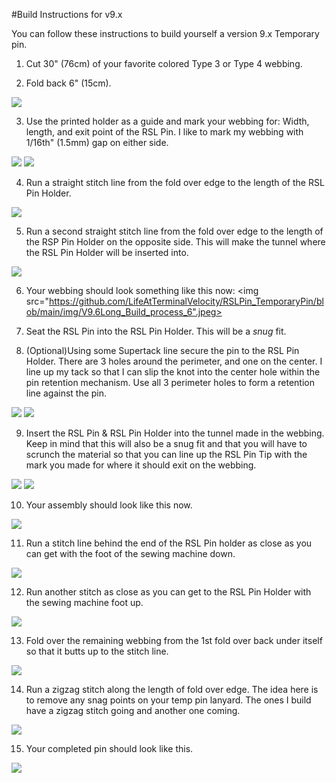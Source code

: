 #Build Instructions for v9.x

You can follow these instructions to build yourself a version 9.x Temporary pin.

1) Cut 30" (76cm) of your favorite colored Type 3 or Type 4 webbing.

2) Fold back 6" (15cm).
<img src="https://github.com/LifeAtTerminalVelocity/RSLPin_TemporaryPin/blob/main/img/V9.6Long_Build_process_1.jpeg">

3) Use the printed holder as a guide and mark your webbing for: Width, length, and exit point of the RSL Pin. I like to mark my webbing with 1/16th" (1.5mm) gap on either side.
<img src="https://github.com/LifeAtTerminalVelocity/RSLPin_TemporaryPin/blob/main/img/V9.6Long_Build_process_2.jpeg">
<img src="https://github.com/LifeAtTerminalVelocity/RSLPin_TemporaryPin/blob/main/img/V9.6Long_Build_process_3.jpeg">

4) Run a straight stitch line from the fold over edge to the length of the RSL Pin Holder.
<img src="https://github.com/LifeAtTerminalVelocity/RSLPin_TemporaryPin/blob/main/img/V9.6Long_Build_process_4.jpeg">

5) Run a second straight stitch line from the fold over edge to the length of the RSP Pin Holder on the opposite side. This will make the tunnel where the RSL Pin Holder will be inserted into.
<img src="https://github.com/LifeAtTerminalVelocity/RSLPin_TemporaryPin/blob/main/img/V9.6Long_Build_process_5.jpeg">

6) Your webbing should look something like this now:
<img src="https://github.com/LifeAtTerminalVelocity/RSLPin_TemporaryPin/blob/main/img/V9.6Long_Build_process_6".jpeg>

7) Seat the RSL Pin into the RSL Pin Holder. This will be a *snug* fit.

8) (Optional)Using some Supertack line secure the pin to the RSL Pin Holder. There are 3 holes around the perimeter, and one on the center. I line up my tack so that I can slip the knot into the center hole within the pin retention mechanism. Use all 3 perimeter holes to form a retention line against the pin.
<img src="https://github.com/LifeAtTerminalVelocity/RSLPin_TemporaryPin/blob/main/img/V9.6Long_Build_process_7.jpeg">
<img src="https://github.com/LifeAtTerminalVelocity/RSLPin_TemporaryPin/blob/main/img/V9.6Long_Build_process_8.jpeg">

9) Insert the RSL Pin & RSL Pin Holder into the tunnel made in the webbing. Keep in mind that this will also be a snug fit and that you will have to scrunch the material so that you can line up the RSL Pin Tip with the mark you made for where it should exit on the webbing.
<img src="https://github.com/LifeAtTerminalVelocity/RSLPin_TemporaryPin/blob/main/img/V9.6Long_Build_process_9.jpeg">
<img src="https://github.com/LifeAtTerminalVelocity/RSLPin_TemporaryPin/blob/main/img/V9.6Long_Build_process_10.jpeg">

10) Your assembly should look like this now.
<img src="https://github.com/LifeAtTerminalVelocity/RSLPin_TemporaryPin/blob/main/img/V9.6Long_Build_process_11.jpeg">

11) Run a stitch line behind the end of the RSL Pin holder as close as you can get with the foot of the sewing machine down.
<img src="https://github.com/LifeAtTerminalVelocity/RSLPin_TemporaryPin/blob/main/img/V9.6Long_Build_process_14.jpeg">

12) Run another stitch as close as you can get to the RSL Pin Holder with the sewing machine foot up. 
<img src="https://github.com/LifeAtTerminalVelocity/RSLPin_TemporaryPin/blob/main/img/V9.6Long_Build_process_13.jpeg">

13) Fold over the remaining webbing from the 1st fold over back under itself so that it butts up to the stitch line.
<img src="https://github.com/LifeAtTerminalVelocity/RSLPin_TemporaryPin/blob/main/img/V9.6Long_Build_process_15.jpeg">

14) Run a zigzag stitch along the length of fold over edge. The idea here is to remove any snag points on your temp pin lanyard. The ones I build have a zigzag stitch going and another one coming.
<img src="https://github.com/LifeAtTerminalVelocity/RSLPin_TemporaryPin/blob/main/img/V9.6Long_Build_process_16.jpeg">

15) Your completed pin should look like this.
<img src="https://github.com/LifeAtTerminalVelocity/RSLPin_TemporaryPin/blob/main/img/V9.6Long_Build_process_17.jpeg">
